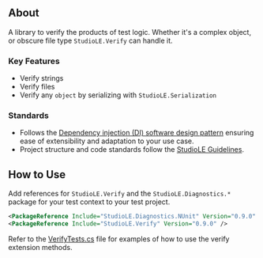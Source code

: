 ## About

A library to verify the products of test logic. Whether it's a complex object, or obscure file type `StudioLE.Verify` can handle it.

### Key Features

- Verify strings
- Verify files
- Verify any `object` by serializing with `StudioLE.Serialization`

### Standards

- Follows the [Dependency injection (DI) software design pattern](https://learn.microsoft.com/en-us/dotnet/core/extensions/dependency-injection) ensuring ease of extensibility and adaptation to your use case.
- Project structure and code standards follow the [StudioLE Guidelines](https://github.com/StudioLE/Example).

## How to Use

Add references for `StudioLE.Verify` and the `StudioLE.Diagnostics.*` package for your test context to your test project.

```xml
<PackageReference Include="StudioLE.Diagnostics.NUnit" Version="0.9.0" />
<PackageReference Include="StudioLE.Verify" Version="0.9.0" />
```

Refer to the
[VerifyTests.cs](../tests/VerifyTests.cs) file for examples of how to use the verify extension methods.
